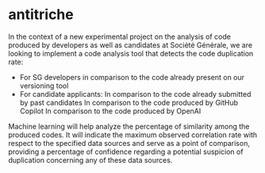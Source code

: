 # antitriche
In the context of a new experimental project on the analysis of code produced by developers as well as candidates at Société Générale, we are looking to implement a code analysis tool that detects the code duplication rate:

- For SG developers in comparison to the code already present on our versioning tool
- For candidate applicants: In comparison to the code already submitted by past candidates In comparison to the code produced by GitHub Copilot In comparison to the code produced by OpenAI

Machine learning will help analyze the percentage of similarity among the produced codes. It will indicate the maximum observed correlation rate with respect to the specified data sources and serve as a point of comparison, providing a percentage of confidence regarding a potential suspicion of duplication concerning any of these data sources.
